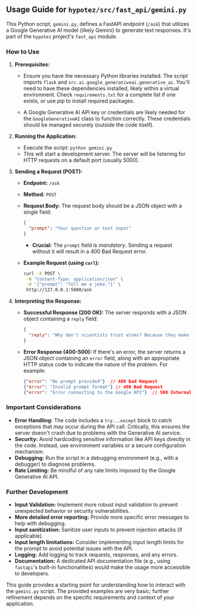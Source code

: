 ## Usage Guide for `hypotez/src/fast_api/gemini.py`

This Python script, `gemini.py`, defines a FastAPI endpoint (`/ask`) that utilizes a Google Generative AI model (likely Gemini) to generate text responses.  It's part of the `hypotez` project's `fast_api` module.

### How to Use

1. **Prerequisites:**

   - Ensure you have the necessary Python libraries installed.  The script imports `flask` and `src.ai.google_generativeai.generative_ai`.  You'll need to have these dependencies installed, likely within a virtual environment.  Check `requirements.txt` for a complete list if one exists, or use pip to install required packages.

   - A Google Generative AI API key or credentials are likely needed for the `GoogleGenerativeAI` class to function correctly.  These credentials should be managed securely (outside the code itself).

2. **Running the Application:**

   - Execute the script: `python gemini.py`
   - This will start a development server.  The server will be listening for HTTP requests on a default port (usually 5000).


3. **Sending a Request (POST):**

   - **Endpoint:** `/ask`
   - **Method:** `POST`
   - **Request Body:** The request body should be a JSON object with a single field:

     ```json
     {
       "prompt": "Your question or text input"
     }
     ```

     * **Crucial:**  The `prompt` field is *mandatory*.  Sending a request without it will result in a 400 Bad Request error.

   - **Example Request (using `curl`):**

     ```bash
     curl -X POST \
      -H "Content-Type: application/json" \
      -d '{"prompt": "Tell me a joke."}' \
      http://127.0.0.1:5000/ask
     ```


4. **Interpreting the Response:**

   - **Successful Response (200 OK):**  The server responds with a JSON object containing a `reply` field:
     ```json
     {
       "reply": "Why don't scientists trust atoms? Because they make up everything!"
     }
     ```
   - **Error Response (400-500):**  If there's an error, the server returns a JSON object containing an `error` field, along with an appropriate HTTP status code to indicate the nature of the problem.  For example:
     ```json
     {"error": "No prompt provided"}  // 400 Bad Request
     {"error": "Invalid prompt format"} // 400 Bad Request
     {"error": "Error connecting to the Google API"}  // 500 Internal Server Error
     ```

### Important Considerations

- **Error Handling:** The code includes a `try...except` block to catch exceptions that may occur during the API call.  Critically, this ensures the server doesn't crash due to problems with the Generative AI service.
- **Security:**  Avoid hardcoding sensitive information like API keys directly in the code.  Instead, use environment variables or a secure configuration mechanism.
- **Debugging:** Run the script in a debugging environment (e.g., with a debugger) to diagnose problems.
- **Rate Limiting:** Be mindful of any rate limits imposed by the Google Generative AI API.


### Further Development

- **Input Validation:** Implement more robust input validation to prevent unexpected behavior or security vulnerabilities.
- **More detailed error reporting:** Provide more specific error messages to help with debugging.
- **Input sanitization:** Sanitize user inputs to prevent injection attacks (if applicable).
- **Input length limitations:** Consider implementing input length limits for the prompt to avoid potential issues with the API.
- **Logging:** Add logging to track requests, responses, and any errors.
- **Documentation:**  A dedicated API documentation file (e.g., using `fastapi`'s built-in functionalities) would make the usage more accessible to developers.


This guide provides a starting point for understanding how to interact with the `gemini.py` script.  The provided examples are very basic; further refinement depends on the specific requirements and context of your application.